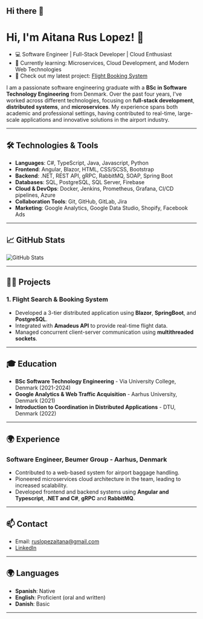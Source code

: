 ## Hi there 👋

# Hi, I'm Aitana Rus Lopez! 👋
- 💻 Software Engineer | Full-Stack Developer | Cloud Enthusiast
- 🌱 Currently learning: Microservices, Cloud Development, and Modern Web Technologies
- 🚀 Check out my latest project: [Flight Booking System](https://github.com/aitanarus/flight-booking-system)

I am a passionate software engineering graduate with a **BSc in Software Technology Engineering** from Denmark. Over the past four years, I've worked across different technologies, focusing on **full-stack development**, **distributed systems**, and **microservices**. My experience spans both academic and professional settings, having contributed to real-time, large-scale applications and innovative solutions in the airport industry.

---

## 🛠️ Technologies & Tools
- **Languages**: C#, TypeScript, Java, Javascript, Python
- **Frontend**: Angular, Blazor, HTML, CSS/SCSS, Bootstrap
- **Backend**: .NET, REST API, gRPC, RabbitMQ, SOAP, Spring Boot
- **Databases**: SQL, PostgreSQL, SQL Server, Firebase
- **Cloud & DevOps**: Docker, Jenkins, Prometheus, Grafana, CI/CD pipelines, Azure
- **Collaboration Tools**: Git, GitHub, GitLab, Jira
- **Marketing**: Google Analytics, Google Data Studio, Shopify, Facebook Ads

---

## 📈 GitHub Stats
![GitHub Stats](https://github-readme-stats.vercel.app/api?username=aitanarus&show_icons=true&theme=radical)

---

## 👩‍💻 Projects
### 1. **Flight Search & Booking System**
- Developed a 3-tier distributed application using **Blazor**, **SpringBoot**, and **PostgreSQL**.
- Integrated with **Amadeus API** to provide real-time flight data.
- Managed concurrent client-server communication using **multithreaded sockets**.

---

## 🎓 Education
- **BSc Software Technology Engineering** - Via University College, Denmark (2021-2024)
- **Google Analytics & Web Traffic Acquisition** - Aarhus University, Denmark (2021)
- **Introduction to Coordination in Distributed Applications** - DTU, Denmark (2022)

---

## 🌍 Experience
### **Software Engineer**, Beumer Group - Aarhus, Denmark
- Contributed to a web-based system for airport baggage handling.
- Pioneered microservices cloud architecture in the team, leading to increased scalability.
- Developed frontend and backend systems using **Angular and Typescript**, **.NET and C#**, **gRPC** and **RabbitMQ**.

---

## 📫 Contact
- Email: ruslopezaitana@gmail.com
- [LinkedIn](https://linkedin.com/in/aitanarus)

---

## 🌍 Languages
- **Spanish**: Native
- **English**: Proficient (oral and written)
- **Danish**: Basic

---

